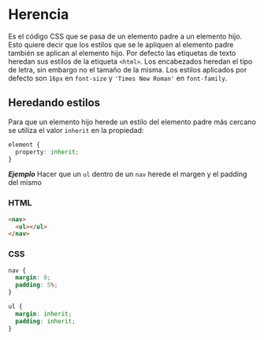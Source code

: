 # Herencia

Es el código CSS que se pasa de un elemento padre a un elemento hijo. Esto quiere decir que los estilos que se le apliquen al elemento padre también se aplican al elemento hijo. Por defecto las etiquetas de texto heredan sus estilos de la etiqueta `<html>`. Los encabezados heredan el tipo de letra, sin embargo no el tamaño de la misma. Los estilos aplicados por defecto son `16px` en `font-size` y `'Times New Roman'` en `font-family`.

## Heredando estilos

Para que un elemento hijo herede un estilo del elemento padre más cercano se utiliza el valor `inherit` en la propiedad:

~~~css
element {
  property: inherit;
}
~~~

***Ejemplo*** Hacer que un `ul` dentro de un `nav` herede el margen y el padding del mismo

### HTML

~~~html
<nav>
  <ul></ul>
</nav>
~~~

### CSS

~~~css
nav {
  margin: 0;
  padding: 5%;
}

ul {
  margin: inherit;
  padding: inherit;
}
~~~
